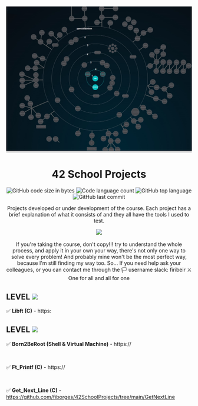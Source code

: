 ![146021410-fdd95ceb-d3ce-436c-ba6f-c836d0d1a922](https://github.com/fiborges/42SchoolProjects/blob/main/holy%20graph.jpg)

<div align="center">

# 42 School Projects

<p align="center">
	<img alt="GitHub code size in bytes" src="https://img.shields.io/github/languages/code-size/fiborges/42SchoolProjects?color=lightblue" />
	<img alt="Code language count" src="https://img.shields.io/github/languages/count/fiborges/42SchoolProjects?color=yellow" />
	<img alt="GitHub top language" src="https://img.shields.io/github/languages/top/fiborges/42SchoolProjects?color=blue" />
	<img alt="GitHub last commit" src="https://img.shields.io/github/last-commit/fiborges/42SchoolProjects?color=green" />
</p>

Projects developed or under development of the course. Each project has a brief explanation of what it consists of and they all have the tools I used to test.

</div>
<div align="center">
 
 <img src="https://media.giphy.com/media/3ov9k9Ss9N3wO6FQ7C/giphy.gif" width="60">
 
 If you're taking the course, don't copy!!! try to understand the whole process, and apply it in your own your way, there's not only one way to solve every problem! And probably mine won't be the most perfect way, because I'm still finding my way too. So... If you need help ask your colleagues, or you can contact me through the :white_flag: username slack: firibeir
 :crossed_swords: One for all and all for one
 
</div>
 
## LEVEL  <img src="https://media.giphy.com/media/m8YFup5AVSW4/giphy.gif" width="30">

 :white_check_mark: **Libft (C)** - https:
    
 ## LEVEL  <img src="https://media.giphy.com/media/Bdk2YzFKNYLwplLVNw/giphy.gif" width="30"> 

:white_check_mark: **Born2BeRoot (Shell & Virtual Machine)** - https://

<br>

:white_check_mark: **Ft_Printf (C)** - https://

<br>

 :white_check_mark: **Get_Next_Line (C)** - https://github.com/fiborges/42SchoolProjects/tree/main/GetNextLine
 
 
 
 




